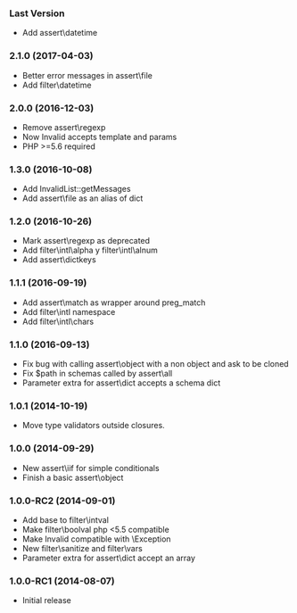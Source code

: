 ### Last Version

  * Add assert\datetime

### 2.1.0 (2017-04-03)

  * Better error messages in assert\file
  * Add filter\datetime

### 2.0.0 (2016-12-03)

  * Remove assert\regexp
  * Now Invalid accepts template and params
  * PHP >=5.6 required

### 1.3.0 (2016-10-08)

  * Add InvalidList::getMessages
  * Add assert\file as an alias of dict

### 1.2.0 (2016-10-26)

  * Mark assert\regexp as deprecated
  * Add filter\intl\alpha y filter\intl\alnum
  * Add assert\dictkeys

### 1.1.1 (2016-09-19)

  * Add assert\match as wrapper around preg_match
  * Add filter\intl namespace
  * Add filter\intl\chars

### 1.1.0 (2016-09-13)

  * Fix bug with calling assert\object with a non object and ask to be cloned
  * Fix $path in schemas called by assert\all
  * Parameter extra for assert\dict accepts a schema dict

### 1.0.1 (2014-10-19)

  * Move type validators outside closures.

### 1.0.0 (2014-09-29)

  * New assert\iif for simple conditionals
  * Finish a basic assert\object

### 1.0.0-RC2 (2014-09-01)

  * Add base to filter\intval
  * Make filter\boolval php <5.5 compatible
  * Make Invalid compatible with \Exception
  * New filter\sanitize and filter\vars
  * Parameter extra for assert\dict accept an array

### 1.0.0-RC1 (2014-08-07)

  * Initial release
